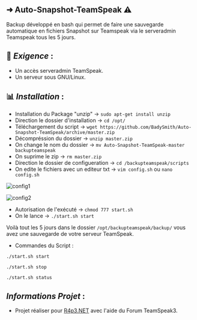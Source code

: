 ## ➜ Auto-Snapshot-TeamSpeak ⚠️
    
Backup développé en bash qui permet de faire une sauvegarde automatique en fichiers Snapshot sur Teamspeak via le serveradmin Teamspeak tous les 5 jours.

## 📃 *__Exigence__* :
* Un accès serveradmin TeamSpeak.
* Un serveur sous GNU/Linux.

## 📊 *__Installation__* :

* Installation du Package "unzip" -> `sudo apt-get install unzip`
* Direction le dossier d'installation -> `cd /opt/`
* Téléchargement du script -> `wget https://github.com/BadySmith/Auto-Snapshot-TeamSpeak/archive/master.zip`
* Décompréssion du dossier -> `unzip master.zip`
* On change le nom du dossier -> `mv Auto-Snapshot-TeamSpeak-master backupteamspeak`
* On suprime le zip -> `rm master.zip`
* Direction le dossier de configueration -> `cd /backupteamspeak/scripts`
* On edite le fichiers avec un editeur txt -> `vim config.sh` ou `nano config.sh`

![config1](https://image.noelshack.com/fichiers/2018/19/1/1525710935-capture.png)

![config2](https://image.noelshack.com/fichiers/2018/19/1/1525710798-capture.png)

* Autorisation de l'exécuté -> `chmod 777 start.sh`
* On le lance -> `./start.sh start`

Voilà tout les 5 jours dans le dossier `/opt/backupteamspeak/backup/` vous avez une sauvegarde de votre serveur TeamSpeak.

* Commandes du Script : 

`./start.sh start` 

`./start.sh stop`

`./start.sh status`

## *__Informations Projet__* :
* Projet réaliser pour [R4p3.NET](https://r4p3.net/threads/auto-snapshot-teamspeak-5-days-script-for-ts3-server.6618/) avec l'aide du Forum TeamSpeak3.

